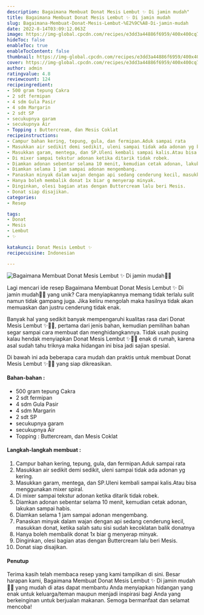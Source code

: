 ```yaml
---
description: Bagaimana Membuat Donat Mesis Lembut ✨ Di jamin mudah"
title: Bagaimana Membuat Donat Mesis Lembut ✨ Di jamin mudah
slug: Bagaimana-Membuat-Donat-Mesis-Lembut-%E2%9C%A8-Di-jamin-mudah
date: 2022-8-14T03:09:12.063Z
image: https://img-global.cpcdn.com/recipes/e3dd3a44886f6959/400x400cq70/photo.jpg
hideToc: false
enableToc: true
enableTocContent: false
thumbnail: https://img-global.cpcdn.com/recipes/e3dd3a44886f6959/400x400cq70/photo.jpg
cover: https://img-global.cpcdn.com/recipes/e3dd3a44886f6959/400x400cq70/photo.jpg
author: admin
ratingvalue: 4.8
reviewcount: 124
recipeingredient:
- 500 gram tepung Cakra
- 2 sdt fermipan
- 4 sdm Gula Pasir
- 4 sdm Margarin
- 2 sdt SP
- secukupnya garam
- secukupnya Air
- Topping : Buttercream, dan Mesis Coklat
recipeinstructions:
- Campur bahan kering, tepung, gula, dan fermipan.Aduk sampai rata
- Masukkan air sedikit demi sedikit, uleni sampai tidak ada adonan yg kering.
- Masukkan garam, mentega, dan SP.Uleni kembali sampai kalis.Atau bisa menggunakan mixer spiral.
- Di mixer sampai tekstur adonan ketika ditarik tidak robek.
- Diamkan adonan sebentar selama 10 menit, kemudian cetak adonan, lakukan sampai habis.
- Diamkan selama 1 jam sampai adonan mengembang.
- Panaskan minyak dalam wajan dengan api sedang cenderung kecil, masukkan donat, ketika salah satu sisi sudah kecoklatan balik donatnya
- Hanya boleh membalik donat 1x biar g menyerap minyak.
- Dinginkan, olesi bagian atas dengan Buttercream lalu beri Mesis.
- Donat siap disajikan.
categories:
- Resep

tags:
- Donat
- Mesis
- Lembut
- ✨

katakunci: Donat Mesis Lembut ✨
recipecuisine: Indonesian

---
```


![Bagaimana Membuat Donat Mesis Lembut ✨ Di jamin mudah👩‍🍳](https://img-global.cpcdn.com/recipes/e3dd3a44886f6959/400x400cq70/photo.jpg)

Lagi mencari ide resep Bagaimana Membuat Donat Mesis Lembut ✨ Di jamin mudah👩‍🍳 yang unik? Cara menyiapkannya memang tidak terlalu sulit namun tidak gampang juga. Jika keliru mengolah maka hasilnya tidak akan memuaskan dan justru cenderung tidak enak.

Banyak hal yang sedikit banyak mempengaruhi kualitas rasa dari Donat Mesis Lembut ✨👩‍🍳, pertama dari jenis bahan, kemudian pemilihan bahan segar sampai cara membuat dan menghidangkannya. Tidak usah pusing kalau hendak menyiapkan Donat Mesis Lembut ✨👩‍🍳 enak di rumah, karena asal sudah tahu triknya maka hidangan ini bisa jadi sajian spesial.

Di bawah ini ada beberapa cara mudah dan praktis untuk membuat Donat Mesis Lembut ✨👩‍🍳 yang siap dikreasikan.

<!--inarticleads1-->

#### Bahan-bahan :

- 500 gram tepung Cakra
- 2 sdt fermipan
- 4 sdm Gula Pasir
- 4 sdm Margarin
- 2 sdt SP
- secukupnya garam
- secukupnya Air
- Topping : Buttercream, dan Mesis Coklat

<!--inarticleads2-->

#### Langkah-langkah membuat :

1. Campur bahan kering, tepung, gula, dan fermipan.Aduk sampai rata
1. Masukkan air sedikit demi sedikit, uleni sampai tidak ada adonan yg kering.
1. Masukkan garam, mentega, dan SP.Uleni kembali sampai kalis.Atau bisa menggunakan mixer spiral.
1. Di mixer sampai tekstur adonan ketika ditarik tidak robek.
1. Diamkan adonan sebentar selama 10 menit, kemudian cetak adonan, lakukan sampai habis.
1. Diamkan selama 1 jam sampai adonan mengembang.
1. Panaskan minyak dalam wajan dengan api sedang cenderung kecil, masukkan donat, ketika salah satu sisi sudah kecoklatan balik donatnya
1. Hanya boleh membalik donat 1x biar g menyerap minyak.
1. Dinginkan, olesi bagian atas dengan Buttercream lalu beri Mesis.
1. Donat siap disajikan.

#### Penutup

Terima kasih telah membaca resep yang kami tampilkan di sini. Besar harapan kami, Bagaimana Membuat Donat Mesis Lembut ✨ Di jamin mudah👩‍🍳 yang mudah di atas dapat membantu Anda menyiapkan hidangan yang enak untuk keluarga/teman maupun menjadi inspirasi bagi Anda yang berkeinginan untuk berjualan makanan. Semoga bermanfaat dan selamat mencoba!